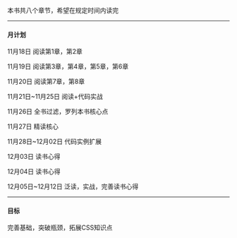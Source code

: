 本书共八个章节，希望在规定时间内读完
- - -
#### 月计划
11月18日 阅读第1章，第2章

11月19日 阅读第3章，第4章，第5章，第6章

11月20日 阅读第7章，第8章

11月21日~11月25日 阅读+代码实战

11月26日 全书过滤，罗列本书核心点

11月27日 精读核心

11月28日~12月02日 代码实例扩展

12月03日 读书心得

12月04日 读书心得

12月05日~12月12日 泛读，实战，完善读书心得
- - -
#### 目标
完善基础，突破瓶颈，拓展CSS知识点










